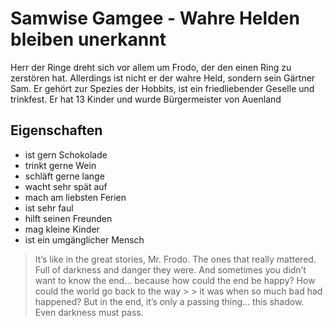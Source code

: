 # Samwise Gamgee - Wahre Helden bleiben unerkannt

Herr der Ringe dreht sich vor allem um Frodo, der den einen Ring zu zerstören hat. Allerdings ist nicht er der wahre Held, sondern sein Gärtner Sam.
Er gehört zur Spezies der Hobbits, ist ein friedliebender Geselle und trinkfest. Er hat 13 Kinder und wurde Bürgermeister von Auenland

## Eigenschaften

* ist gern Schokolade
* trinkt gerne Wein
* schläft gerne lange
* wacht sehr spät auf
* mach am liebsten Ferien
* ist sehr faul
* hilft seinen Freunden
* mag kleine Kinder
* ist ein umgänglicher Mensch

> It’s like in the great stories, Mr. Frodo. The ones that really mattered. Full of darkness and danger they were. And sometimes you didn’t want to know the end… because how could the end be happy? How could the world go back to the way > > it was when so much bad had happened? But in the end, it’s only a passing thing… this shadow. Even darkness must pass.
